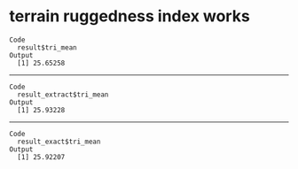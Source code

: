 # terrain ruggedness index works

    Code
      result$tri_mean
    Output
      [1] 25.65258

---

    Code
      result_extract$tri_mean
    Output
      [1] 25.93228

---

    Code
      result_exact$tri_mean
    Output
      [1] 25.92207

